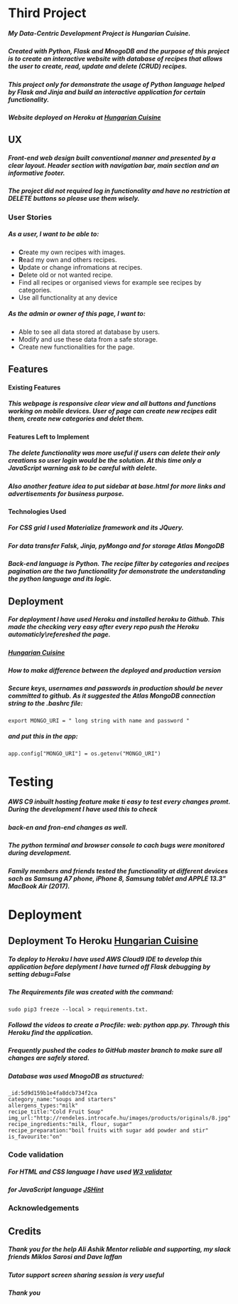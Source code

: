 # Third Project

##### My Data-Centric Development Project is Hungarian Cuisine.
##### Created with Python, Flask and MnogoDB and the purpose of this project is to create an interactive website with database of recipes that allows the user to create, read, update and delete (CRUD) recipes.

##### This project only for demonstrate the usage of Python language helped by Flask and Jinja and build an interactive application  for certain functionality.
##### Website deployed on Heroku at [Hungarian Cuisine](https://hungarian-cuisine.herokuapp.com/)

## UX

##### Front-end web design built conventional manner and presented by a clear layout. Header section with navigation bar, main section and an informative footer.
##### The project did not required log in functionality and have no restriction at DELETE buttons so please use them wisely.
### User Stories
##### As a user, I want to be able to: 
- **C**reate my own recipes with images.
- **R**ead my own and others recipes.
- **U**pdate or change infromations at recipes.
- **D**elete old or not wanted recipe.
- Find all recipes or organised views for example see recipes by categories.
- Use all functionality at any device

##### As the admin or owner of this page, I want to:
- Able to see all data stored at database by users.
- Modify and use these data from a safe storage.
- Create new functionalities for the page.

## Features
#### Existing Features
##### This webpage is responsive clear view and all buttons and functions working on mobile devices. User of page can create new recipes edit them, create new categories and delet them.
#### Features Left to Implement
##### The delete functionality was more useful if users can delete their only creations so user login would be the solution. At this time only a JavaScript warning ask to be careful with delete.
##### Also another feature idea to put sidebar at base.html for more links and advertisements for business purpose.
#### Technologies Used
##### For CSS grid I used Materialize framework and its JQuery.
##### For data transfer Falsk, Jinja, pyMongo and for storage Atlas MongoDB
##### Back-end language is Python. The recipe filter by categories and recipes pagination are the two functionality for demonstrate the understanding the python language and its logic.
## Deployment
##### For deployment I have used Heroku and installed heroku to Github. This made the checking very easy after every repo push the Heroku automaticly\refereshed the page.
##### [Hungarian Cuisine](https://hungarian-cuisine.herokuapp.com/)
##### How to make difference between the deployed and production version

##### Secure keys, usernames and passwords in production should be never committed to github. As it suggested the Atlas MongoDB connection string to the .bashrc file:

```
export MONGO_URI = " long string with name and password "
```
##### and put this in the app:
```
app.config["MONGO_URI"] = os.getenv("MONGO_URI")
```
# Testing
##### AWS C9 inbuilt hosting feature make ti easy to test every changes promt. During the development I have used this to check 
##### back-en and fron-end changes as well.
##### The python terminal and browser console to cach bugs were monitored during development.
##### Family members and friends tested the functionality at different devices sach as Samsung A7 phone, iPhone 8, Samsung tablet and APPLE 13.3" MacBook Air (2017).
# Deployment
## Deployment To Heroku [Hungarian Cuisine](https://hungarian-cuisine.herokuapp.com/)
##### To deploy to Heroku I have used AWS Cloud9 IDE to develop this application before deplyment I have turned off Flask debugging by setting debug=False
##### The Requirements file was created with the command:
```
sudo pip3 freeze --local > requirements.txt.
```
##### Followd the videos to create a Procfile: web: python app.py. Through this Heroku find the application.
##### Frequently pushed the codes to GitHub master branch to make sure all changes are safely stored.
##### Database was used MnogoDB as structured: 
```
_id:5d9d159b1e4fa8dcb734f2ca
category_name:"soups and starters"
allergens_types:"milk"
recipe_title:"Cold Fruit Soup"
img_url:"http://rendeles.introcafe.hu/images/products/originals/8.jpg"
recipe_ingredients:"milk, flour, sugar"
recipe_preparation:"boil fruits with sugar add powder and stir"
is_favourite:"on"
```
### Code validation
##### For HTML and CSS language I have used [W3 validator](https://jigsaw.w3.org/css-validator/)
##### for JavaScript language [JSHint](https://jshint.com/) 
### Acknowledgements
## Credits
##### Thank you for the help Ali Ashik Mentor reliable and supporting, my slack friends Miklos Sarosi and Dave laffan 
##### Tutor support screen sharing session is very useful
##### Thank you
